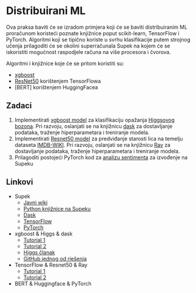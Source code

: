 # Distribuirani ML

  Ova praksa baviti će se izradom primjera koji će se baviti distribuiranim ML
  proračunom koristeći poznate knjižnice poput scikit-learn, TensorFlow i
  PyTorch. Algoritmi koji se tipično koriste u svrhu klasifikacije putem
  strojnog učenja prilagoditi će se okolini superračunala Supek na kojem će se
  iskoristiti mogućnost raspodjele računa na više procesora i čvorova.

  Algoritmi i knjižnice koje će se pritom koristiti su:
  - [xgboost](https://xgboost.readthedocs.io/en/stable/)
  - [ResNet50]() korištenjem TensorFlowa
  - [BERT] korištenjem HuggingFacea

## Zadaci

  1. Implementirati [xgboost model](https://machinelearningmastery.com/develop-first-xgboost-model-python-scikit-learn/) za klasifikaciju opažanja [Higgsovog bozona](https://archive.ics.uci.edu/dataset/280/higgs). Pri razvoju, oslanjati se na knjižnicu [dask](https://xgboost.readthedocs.io/en/stable/tutorials/dask.html) za dostavljanje podataka, traženje hiperparametara i treniranje modela.
  2. Implementirati [Resnet50 model](https://www.kaggle.com/code/suniliitb96/tutorial-keras-transfer-learning-with-resnet50) za predviđanje starosti lica na temelju dataseta [IMDB-WIKI](https://data.vision.ee.ethz.ch/cvl/rrothe/imdb-wiki/?ref=hackernoon.com). Pri razvoju, oslanjati se na knjižnicu [Ray](https://docs.ray.io/en/releases-1.11.0/ray-core/using-ray-with-tensorflow.html) za dostavljanje podataka, traženje hiperparametara i treniranje modela. 
  3. Prilagoditi postojeći PyTorch kod za [analizu sentimenta](https://github.com/bentrevett/pytorch-sentiment-analysis/blob/master/6%20-%20Transformers%20for%20Sentiment%20Analysis.ipynb) za izvođenje na Supeku

## Linkovi

  - Supek
      - [Javni wiki](https://wiki.srce.hr/display/NR)
      - [Python knjižnice na Supeku](https://wiki.srce.hr/display/NR/Python%2C+pip+i+conda)
      - [Dask](https://wiki.srce.hr/display/NR/Dask)
      - [TensorFlow](https://wiki.srce.hr/display/NR/TensorFlow)
      - [PyTorch](https://wiki.srce.hr/display/NR/PyTorch?src=contextnavpagetreemode)
  - xgboost & Higgs & dask
      - [Tutorial 1](https://www.datacamp.com/tutorial/xgboost-in-python)
      - [Tutorial 2]()
      - [Higgs članak](https://proceedings.mlr.press/v42/chen14.pdf)
      - [GitHub jednog od rješenja](https://github.com/andyh47/higgs)
  - TensorFlow & Resnet50 & Ray
      - [Tutorial 1](https://www.kaggle.com/code/suniliitb96/tutorial-keras-transfer-learning-with-resnet50)
      - [Tutorial 2](https://github.com/ovh/ai-training-examples/blob/main/notebooks/computer-vision/image-classification/tensorflow/resnet50/notebook-resnet-transfer-learning-image-classification.ipynb)
  - BERT & Huggingface & PyTorch
